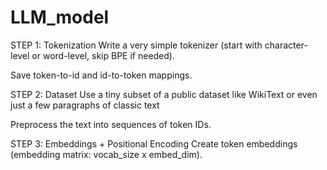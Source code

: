 # LLM_model

STEP 1: Tokenization
Write a very simple tokenizer (start with character-level or word-level, skip BPE if needed).

Save token-to-id and id-to-token mappings.

STEP 2: Dataset
Use a tiny subset of a public dataset like WikiText or even just a few paragraphs of classic text 

Preprocess the text into sequences of token IDs.

STEP 3: Embeddings + Positional Encoding
Create token embeddings (embedding matrix: vocab_size x embed_dim).

